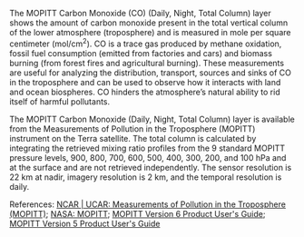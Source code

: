 The MOPITT Carbon Monoxide (CO) (Daily, Night, Total Column) layer shows the amount of carbon monoxide present in the total vertical column of the lower atmosphere (troposphere) and is measured in mole per square centimeter (mol/cm<sup>2</sup>). CO is a trace gas produced by methane oxidation, fossil fuel consumption (emitted from factories and cars) and biomass burning (from forest fires and agricultural burning). These measurements are useful for analyzing the distribution, transport, sources and sinks of CO in the troposphere and can be used to observe how it interacts with land and ocean biospheres. CO hinders the atmosphere’s natural ability to rid itself of harmful pollutants.

The MOPITT Carbon Monoxide (Daily, Night, Total Column) layer is available from the Measurements of Pollution in the Troposphere (MOPITT) instrument on the Terra satellite. The total column is calculated by integrating the retrieved mixing ratio profiles from the 9 standard MOPITT pressure levels, 900, 800, 700, 600, 500, 400, 300, 200, and 100 hPa and at the surface and are not retrieved independently. The sensor resolution is 22 km at nadir, imagery resolution is 2 km, and the temporal resolution is daily.

References: [NCAR | UCAR: Measurements of Pollution in the Troposphere (MOPITT)](https://www2.acom.ucar.edu/mopitt); [NASA: MOPITT](https://terra.nasa.gov/about/terra-instruments/mopitt); [MOPITT Version 6 Product User's Guide](https://www2.acom.ucar.edu/sites/default/files/mopitt/v6_users_guide_201309.pdf); [MOPITT Version 5 Product User's Guide](https://www2.acom.ucar.edu/sites/default/files/mopitt/v5_users_guide_beta.pdf)
